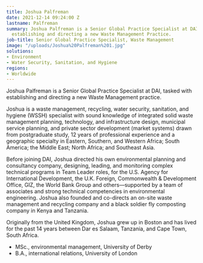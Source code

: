 ```yaml
---
title: Joshua Palfreman
date: 2021-12-14 09:24:00 Z
lastname: Palfreman
summary: Joshua Palfreman is a Senior Global Practice Specialist at DAI, tasked with
  establishing and directing a new Waste Management Practice.
job-title: Senior Global Practice Specialist, Waste Management
image: "/uploads/Joshua%20Palfreman%201.jpg"
solutions:
- Environment
- Water Security, Sanitation, and Hygiene
regions:
- Worldwide
---
```


Joshua Palfreman is a Senior Global Practice Specialist at DAI, tasked with establishing and directing a new Waste Management practice. 

Joshua is a waste management, recycling, water security, sanitation, and hygiene (WSSH) specialist with sound knowledge of integrated solid waste management planning, technology, and infrastructure design, municipal service planning, and private sector development (market systems) drawn from postgraduate study, 12 years of professional experience and a geographic specialty in Eastern, Southern, and Western Africa; South America; the Middle East; North Africa; and Southeast Asia. 

Before joining DAI, Joshua directed his own environmental planning and consultancy company, designing, leading, and monitoring complex technical programs in Team Leader roles, for the U.S. Agency for International Development, the U.K. Foreign, Commonwealth & Development Office, GIZ, the World Bank Group and others—supported by a team of associates and strong technical competencies in environmental engineering. Joshua also founded and co-directs an on-site waste management and recycling company and a black soldier fly composting company in Kenya and Tanzania. 

Originally from the United Kingdom, Joshua grew up in Boston and has lived for the past 14 years between Dar es Salaam, Tanzania, and Cape Town, South Africa. 

* MSc., environmental management, University of Derby 
* B.A., international relations, University of London